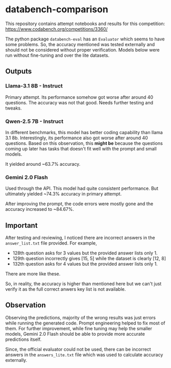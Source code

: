 # databench-comparison
This repository contains attempt notebooks and results for this competition: https://www.codabench.org/competitions/3360/

The python package `databench-eval` has an `Evaluator` which seems to have some problems. So, the accuracy mentioned was tested externally and should not be considered without proper verification. 
Models below were run without fine-tuning and over the lite datasets.

## Outputs

### Llama-3.1 8B - Instruct
Primary attempt. Its performance somehow got worse after around 40 questions. The accuracy was not that good. Needs further testing and tweaks.

### Qwen-2.5 7B - Instruct
In different benchmarks, this model has better coding capability than llama 3.1 8b. Interestingly, its performance also got worse after around 40 questions. Based on this observation, this **might be** because the questions coming up later has tasks that doesn't fit well with the prompt and small models.

It yielded around ~63.7% accuracy.

### Gemini 2.0 Flash
Used through the API. This model had quite consistent performance. But ultimately yielded ~74.3% accuracy in primary attempt.

After improving the prompt, the code errors were mostly gone and the accuracy increased to ~84.67%.

## Important

After testing and reviewing, I noticed there are incorrect answers in the `answer_list.txt` file provided. For example,
- 128th question asks for 3 values but the provided answer lists only 1.
- 129th question incorrectly gives [15, 5] while the dataset is clearly [12, 8]
- 132th question asks for 4 values but the provided answer lists only 1.

There are more like these.

So, in reality, the accuracy is higher than mentioned here but we can't just verify it as the full correct anwers key list is not available.

## Observation
Observing the predictions, majority of the wrong results was just errors while running the generated code. Prompt engineering helped to fix most of them. For further improvement, while fine tuning may help the smaller models, Gemini 2.0 Flash should be able to provide more accurate predictions itself.

Since, the official evaluator could not be used, there can be incorrect answers in the `answers_lite.txt` file which was used to calculate accuracy externally.
